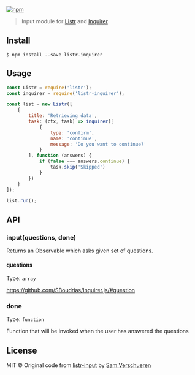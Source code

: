 [![npm](https://badge.fury.io/js/listr-inquirer.svg)](http://badge.fury.io/js/listr-inquirer)

> Input module for [Listr](https://github.com/SamVerschueren/listr) and [Inquirer](https://github.com/SBoudrias/Inquirer.js)


## Install

```
$ npm install --save listr-inquirer
```


## Usage

```js
const Listr = require('listr');
const inquirer = require('listr-inquirer');

const list = new Listr([
	{
		title: 'Retrieving data',
		task: (ctx, task) => inquirer([
			{
                type: 'confirm',
                name: 'continue',
                message: 'Do you want to continue?'
            }
		], function (answers) {
			if (false === answers.continue) {
				task.skip('Skipped')
			}
		})
	}
]);

list.run();
```


## API

### input(questions, done)

Returns an Observable which asks given set of questions.

#### questions

Type: `array`

https://github.com/SBoudrias/Inquirer.js/#question

### done

Type: `function`

Function that will be invoked when the user has answered the questions


## License

MIT © Original code from [listr-input](https://github.com/SamVerschueren/listr-input) by  [Sam Verschueren](https://github.com/SamVerschueren)
